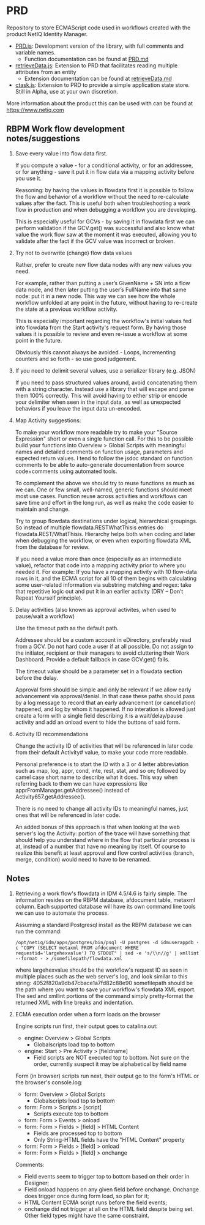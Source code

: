 # PRD
Repository to store ECMAScript code used in workflows created with the product NetIQ Identity Manager.

* <a href="PRD.js">PRD.js</a>: Development version of the library, with full comments and variable names.
    * Function documentation can be found at <a href="PRD.md">PRD.md</a>
* <a href="extensions/retrieveData.js">retrieveData.js</a>: Extension to PRD that facilitates reading multiple attributes from an entity
    * Extension documentation can be found at <a href="extensions/retrieveData.md">retrieveData.md</a>
* <a href="extensions/ctask.js">ctask.js</a>: Extension to PRD to provide a simple application state store. Still in Alpha, use at your own discretion.</a>

More information about the product this can be used with can be found at <a href="https://www.netiq.com">https://www.netiq.com</a>

## RBPM Work flow development notes/suggestions

1. Save every value into flow data first.

    If you compute a value - for a conditional activity, or for an addressee, or for anything - save it put it in flow data via a mapping activity before you use it.

    Reasoning: by having the values in flowdata first it is possible to follow the flow and behavior of a workflow without the need to re-calculate values after the fact. This is useful both when troubleshooting a work flow in production and when debugging a workflow you are developing.

    This is especially useful for GCVs - by saving it in flowdata first we can perform validation if the GCV.get() was successful and also know what value the work flow saw at the moment it was executed, allowing you to validate after the fact if the GCV value was incorrect or broken.


2. Try not to overwrite (change) flow data values

    Rather, prefer to create new flow data nodes with any new values you need.

    For example, rather than putting a user’s GivenName + SN into a flow data node, and then later putting the user’s FullName into that same node: put it in a new node. This way we can see how the whole workflow unfolded at any point in the future, without having to re-create the state at a previous workflow activity.

    This is especially important regarding the workflow's initial values fed into flowdata from the Start activity's request form. By having those values it is possible to review and even re-issue a workflow at some point in the future.

    Obviously this cannot always be avoided - Loops, incrementing counters and so forth - so use good judgement.


3. If you need to delimit several values, use a serializer library (e.g. JSON)

    If you need to pass structured values around, avoid concatenating them with a string character. Instead use a library that will escape and parse them 100% correctly. This will avoid having to either strip or encode your delimiter when seen in the input data, as well as unexpected behaviors if you leave the input data un-encoded.


4. Map Activity suggestions:

    To make your workflow more readable try to make your "Source Expression" short or even a single function call. For this to be possible build your functions into Overview > Global Scripts with meaningful names and detailed comments on function usage, parameters and expected return values. I tend to follow the jsdoc standard on function comments to be able to auto-generate documentation from source code+comments using automated tools.

    To complement the above we should try to reuse functions as much as we can. One or few small, well-named, generic functions should meet most use cases. Function reuse across activities and workflows can save time and effort in the long run, as well as make the code easier to maintain and change.

    Try to group flowdata destinations under logical, hierarchical groupings. So instead of multiple flowdata.RESTWhatThisis entries do flowdata.REST/WhatThisis. Hierarchy helps both when coding and later when debugging the workflow, or even when exporting flowdata XML from the database for review.

    If you need a value more than once (especially as an intermediate value), refactor that code into a mapping activity prior to where you needed it. For example: If you have a mapping activity with 10 flow-data rows in it, and the ECMA script for all 10 of them begins with calculating some user-related information via substring matching and regex: take that repetitive logic out and put it in an earlier activity (DRY – Don’t Repeat Yourself principle).


5. Delay activities (also known as approval activites, when used to pause/wait a workflow)

    Use the timeout path as the default path.

    Addressee should be a custom account in eDirectory, preferably read from a GCV. Do not hard code a user if at all possible. Do not assign to the initiator, recipient or their managers to avoid cluttering their Work Dashboard. Provide a default fallback in case GCV.get() fails.

    The timeout value should be a parameter set in a flowdata section before the delay.

    Approval form should be simple and only be relevant if we allow early advancement via approval/denial. In that case these paths should pass by a log message to record that an early advancement (or cancellation) happened, and log by whom it happened. If no interation is allowed just create a form with a single field describing it is a wait/delay/pause activity and add an onload event to hide the buttons of said form.


6. Activity ID recommendations

    Change the activity ID of activities that will be referenced in later code from their default Activity# value, to make your code more readable.

    Personal preference is to start the ID with a 3 or 4 letter abbreviation such as map, log, appr, cond, inte, rest, stat, and so on; followed by camel case short name to describe what it does. This way when referring back to them we can have expressions like apprFromManager.getAddressee() instead of Activity657.getAddressee().

    There is no need to change all activity IDs to meaningful names, just ones that will be referenced in later code.

    An added bonus of this approach is that when looking at the web server's log the Activity: portion of the trace will have something that should help you understand where in the flow that particular process is at, instead of a number that have no meaning by itself. Of course to realize this benefit at least approval and flow control activities (branch, merge, condition) would need to have to be renamed.


## Notes

1. Retrieving a work flow's flowdata in IDM 4.5/4.6 is fairly simple. The information resides on the RBPM database, afdocument table, metaxml column. Each supported database will have its own command line tools we can use to automate the process.

    Assuming a standard Postgresql install as the RBPM database we can run the command:

    ```
    /opt/netiq/idm/apps/postgres/bin/psql -U postgres -d idmuserappdb -c "COPY (SELECT metaxml FROM afdocument WHERE requestid='largehexvalue') TO STDOUT" | sed -e 's/\\n//g' | xmllint --format - > /somefilepath/flowdata.xml
    ```

    where largehexvalue should be the workflow's request ID as seen in multiple places such as the web server's log, and look similar to this string: 4052f820a9db47cbace1a7fd82c88e90 somefilepath should be the path where you want to save your workflow's flowdata XML export. The sed and xmllint portions of the command simply pretty-format the returned XML with line breaks and indentation.

2. ECMA execution order when a form loads on the browser

    Engine scripts run first, their output goes to catalina.out:
    * engine: Overview > Global Scripts
      * Globalscripts load top to bottom
    * engine: Start > Pre Activity > [fieldname]
      * Field scripts are NOT executed top to bottom. Not sure on the order, currently suspect it may be alphabetical by field name

    Form (in browser) scripts run next, their output go to the form's HTML or the browser's console.log:
    * form: Overview > Global Scripts
      * Globalscripts load top to bottom
    * form: Form > Scripts > [script]
      * Scripts execute top to bottom
    * form: Form > Events > onload
    * form: Form > Fields > [field] > HTML Content
      * Fields are processed top to bottom
      * Only String-HTML fields have the "HTML Content" property
    * form: Form > Fields > [field] > onload
    * form: Form > Fields > [field] > onchange


    Comments:

    * Field events seem to trigger top to bottom based on their order in Designer;
    * Field onload happens on any given field before onchange. Onchange does trigger once during form load, so plan for it;
    * HTML Content ECMA script runs before the field events;
    * onchange did not trigger at all on the HTML field despite being set. Other field types might have the same constraint.
